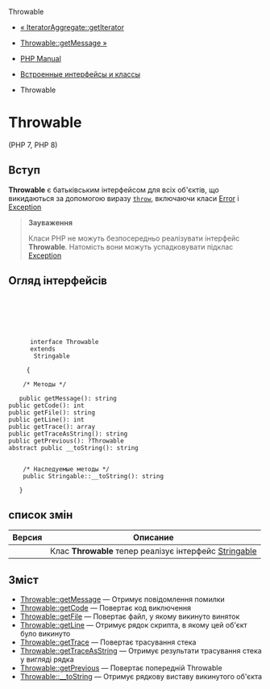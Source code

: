 Throwable

-   [« IteratorAggregate::getIterator](iteratoraggregate.getiterator.html)
    
-   [Throwable::getMessage »](throwable.getmessage.html)
    
-   [PHP Manual](index.html)
    
-   [Встроенные интерфейсы и классы](reserved.interfaces.html)
    
-   Throwable
    

# Throwable

(PHP 7, PHP 8)

## Вступ

**Throwable** є батьківським інтерфейсом для всіх об'єктів, що викидаються за допомогою виразу [`throw`](language.exceptions.html), включаючи класи [Error](class.error.html) і [Exception](class.exception.html)

> **Зауваження**
> 
> Класи PHP не можуть безпосередньо реалізувати інтерфейс **Throwable**. Натомість вони можуть успадковувати підклас [Exception](class.exception.html)

## Огляд інтерфейсів

```classsynopsis

     
    

    
     
      interface Throwable
      extends
       Stringable
     
     {

    /* Методы */
    
   public getMessage(): string
public getCode(): int
public getFile(): string
public getLine(): int
public getTrace(): array
public getTraceAsString(): string
public getPrevious(): ?Throwable
abstract public __toString(): string


    /* Наследуемые методы */
    public Stringable::__toString(): string

   }
```

## список змін

| Версия | Описание |
| --- | --- |
|  | Клас **Throwable** тепер реалізує інтерфейс [Stringable](class.stringable.html) |

## Зміст

-   [Throwable::getMessage](throwable.getmessage.html) — Отримує повідомлення помилки
-   [Throwable::getCode](throwable.getcode.html) — Повертає код виключення
-   [Throwable::getFile](throwable.getfile.html) — Повертає файл, у якому викинуто виняток
-   [Throwable::getLine](throwable.getline.html) — Отримує рядок скрипта, в якому цей об'єкт було викинуто
-   [Throwable::getTrace](throwable.gettrace.html) — Повертає трасування стека
-   [Throwable::getTraceAsString](throwable.gettraceasstring.html) — Отримує результати трасування стека у вигляді рядка
-   [Throwable::getPrevious](throwable.getprevious.html) — Повертає попередній Throwable
-   [Throwable::\_\_toString](throwable.tostring.html) — Отримує рядкову виставу викинутого об'єкта